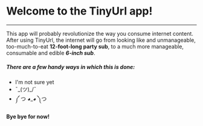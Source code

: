 

# Welcome to the TinyUrl app!

---

This app will probably revolutionize the way you consume internet content.
After using TinyUrl, the internet will go from looking like and unmanageable,
too-much-to-eat **12-foot-long party sub**, to a much more manageable, consumable
and edible **_6-inch sub_**.

##### There are a few handy ways in which this is done:

* I'm not sure yet
* ¯\_(ツ)_/¯
* ༼ つ ◕_◕ ༽つ

**Bye bye for now!**